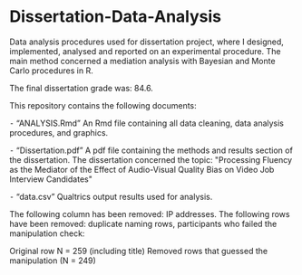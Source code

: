 # Dissertation-Data-Analysis
Data analysis procedures used for dissertation project, where I designed, implemented, analysed and reported on an experimental procedure. The main method concerned a mediation analysis with Bayesian and Monte Carlo procedures in R. 

The final dissertation grade was: 84.6.

This repository contains the following documents:
 
⁃	“ANALYSIS.Rmd” 
An Rmd file containing all data cleaning, data analysis procedures, and graphics. 

⁃	“Dissertation.pdf” 
A pdf file containing the methods and results section of the dissertation. The dissertation concerned the topic: "Processing Fluency as the Mediator of the Effect of Audio-Visual Quality Bias on Video Job Interview Candidates"

⁃	“data.csv”
Qualtrics output results used for analysis. 

The following column has been removed: IP addresses.
The following rows have been removed: duplicate naming rows, participants who failed the manipulation check:

Original row N = 259 (including title) 
Removed rows that guessed the manipulation (N = 249)
